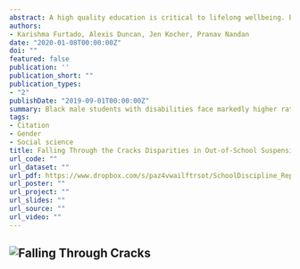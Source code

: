 ```yaml
---
abstract: A high quality education is critical to lifelong wellbeing. But such an education is far from guaranteed in the St. Louis region, and whether or not a child receives one can all too often be predicted by his or her race and other characteristics. Out-of-school suspension (OSS) is a serious form of school based discipline that affects the quality of a child’s education. OSS is widely used inequitably, leading to “discipline gaps.” Black students, males, and students with disabilities are all more likely to receive an OSS. However, zooming in on one characteristic like race, sex, or disability status paints a misleading picture. Students (and people in general) are more than just one thing, more than just one identity. When we look at characteristics simultaneously, we can see that students with some combinations of these characteristics are far more likely to be suspended than it appears when we look at these characteristics one at a time. In this study, we looked at how race, sex, and disability status intersected to impact rates of out-of-school suspension among K12 students in the 2015 to 2016 school year.
authors:
- Karishma Furtado, Alexis Duncan, Jen Kocher, Pranav Nandan
date: "2020-01-08T00:00:00Z"
doi: ""
featured: false
publication: ''
publication_short: ""
publication_types:
- "2"
publishDate: "2019-09-01T00:00:00Z"
summary: Black male students with disabilities face markedly higher rates of out of school suspension than do other students, and addressing this disparity may improve educational outcomes.
tags:
- Citation
- Gender
- Social science
title: Falling Through the Cracks Disparities in Out-of-School Suspension in St. Louis at the Intersection of Race, Disability, and Gender
url_code: ""
url_dataset: ""
url_pdf: https://www.dropbox.com/s/paz4vwailftrsot/SchoolDiscipline_Report_Aug2019_FINAL.pdf
url_poster: ""
url_project: ""
url_slides: ""
url_source: ""
url_video: ""
---
```

![Falling Through Cracks](/img/image.png)
---
